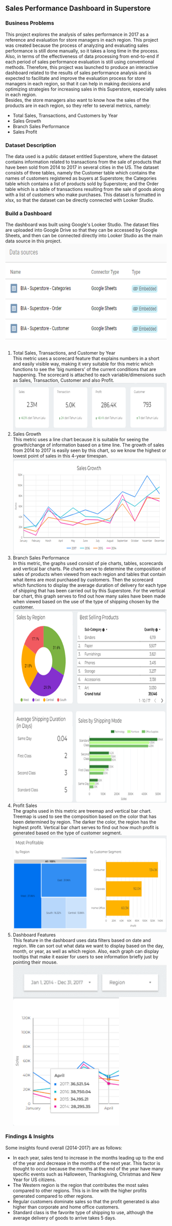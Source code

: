 <h2>Sales Performance Dashboard in Superstore</h2>
<h3>Business Problems</h3>
This project explores the analysis of sales performance in 2017 as a reference and evaluation for store managers in each region. This project was created because the process of analyzing and evaluating sales performance is still done manually, so it takes a long time in the process. Also, in terms of the effectiveness of data processing from end-to-end if each period of sales performance evaluation is still using conventional methods. Therefore, this project was launched to produce an interactive dashboard related to the results of sales performance analysis and is expected to facilitate and improve the evaluation process for store managers in each region, so that it can help in making decisions and optimizing strategies for increasing sales in this Superstore, especially sales in each region.<br>
Besides, the store managers also want to know how the sales of the products are in each region, so they refer to several metrics, namely:
<ul>
  <li>Total Sales, Transactions, and Customers by Year</li>
  <li>Sales Growth</li>
  <li>Branch Sales Performance</li>
  <li>Sales Profit</li>
</ul>

<h3>Dataset Description</h3>
The data used is a public dataset entitled Superstore, where the dataset contains information related to transactions from the sale of products that have been sold from 2014 to 2017 in several cities in the US. The dataset consists of three tables, namely the Customer table which contains the names of customers registered as buyers at Superstore; the Categories table which contains a list of products sold by Superstore; and the Order table which is a table of transactions resulting from the sale of goods along with a list of customers who make purchases. This dataset is formatted in xlsx, so that the dataset can be directly connected with Looker Studio.

<h3>Build a Dashboard</h3>
The dashboard was built using Google's Looker Studio. The dataset files are uploaded into Google Drive so that they can be accessed by Google Sheets, and then can be connected directly into Looker Studio as the main data source in this project.
<a href="URL_REDIRECT" target="blank"><img align="center" src="https://github.com/nuralfir/Supertstore-Sales-Dashboard/blob/2f1bf715abca77d76c92403f09b0e3384343e94f/assets/build%20a%20dashboard.png" height="300"/></a>
<ol>
  <br><li>Total Sales, Transactions, and Customer by Year</li>
  This metric uses a scorecard feature that explains numbers in a short and easily visible way, making it very suitable for this metric which functions to see the 'big numbers' of the     current conditions that are happening. The scorecard is attached to each variable/dimensions such as Sales, Transaction, Customer and also Profit.
  <a href="URL_REDIRECT" target="blank"><img align="center" src="https://github.com/nuralfir/Supertstore-Sales-Dashboard/blob/2f1bf715abca77d76c92403f09b0e3384343e94f/assets/total%20sales%2C%20transaction.png" height="150"/></a>
  <br><li>Sales Growth</li>
  This metric uses a line chart because it is suitable for seeing the growth/change of information based on a time line. The growth of sales from 2014 to 2017 is easily seen by this       chart, so we know the highest or lowest point of sales in this 4-year timespan.
  <a href="URL_REDIRECT" target="blank"><img align="center" src="https://github.com/nuralfir/Supertstore-Sales-Dashboard/blob/2f1bf715abca77d76c92403f09b0e3384343e94f/assets/sales%20growth.png" height="300"/></a>
  <br><li>Branch Sales Performance</li>
  In this metric, the graphs used consist of pie charts, tables, scorecards and vertical bar charts. Pie charts serve to determine the composition of sales of products when viewed from    each region and tables that contain what items are most purchased by customers. Then the scorecard which functions to display the average duration of delivery for each type of           shipping that has been carried out by this Superstore. For the vertical bar chart, this graph serves to find out how many sales have been made when viewed based on the use of the type   of shipping chosen by the customer.
  <a href="URL_REDIRECT" target="blank"><img align="center" src="https://github.com/nuralfir/Supertstore-Sales-Dashboard/blob/2f1bf715abca77d76c92403f09b0e3384343e94f/assets/brach%20sales.png" height="600"/></a>
  <br><li>Profit Sales</li>
  The graphs used in this metric are treemap and vertical bar chart. Treemap is used to see the composition based on the color that has been determined by region. The darker the color,    the region has the highest profit. Vertical bar chart serves to find out how much profit is generated based on the type of customer segment.
  <a href="URL_REDIRECT" target="blank"><img align="center" src="https://github.com/nuralfir/Supertstore-Sales-Dashboard/blob/2f1bf715abca77d76c92403f09b0e3384343e94f/assets/profit%20sales.png" height="300"/></a>
  <br><li>Dashboard Features</li>
  This feature in the dashboard uses data filters based on date and region. We can sort out what data we want to display based on the day, month, or year, as well as which region. Also,   each graph can display tooltips that make it easier for users to see information briefly just by pointing their mouse.
  <a href="URL_REDIRECT" target="blank"><img align="center" src="https://github.com/nuralfir/Supertstore-Sales-Dashboard/blob/2f1bf715abca77d76c92403f09b0e3384343e94f/assets/fitur%20dashboard1.png" height="100"/></a><br>
  <a href="URL_REDIRECT" target="blank"><img align="center" src="https://github.com/nuralfir/Supertstore-Sales-Dashboard/blob/2f1bf715abca77d76c92403f09b0e3384343e94f/assets/fitur%20dashboard2.png" height="400"/></a>
</ol>

<h3>Findings & Insights</h3>
Some insights found overall (2014-2017) are as follows:
<ul>
  <li>In each year, sales tend to increase in the months leading up to the end of the year and decrease in the months of the next year. This factor is thought to occur because the months at the end of the year have many specific events such as Halloween, Thanksgiving, Christmas and New Year for US citizens.</li>
  <li>The Western region is the region that contributes the most sales compared to other regions. This is in line with the higher profits generated compared to other regions.</li>
  <li>Regular customers dominate sales so that the profit generated is also higher than corporate and home office customers.</li>
  <li>Standard class is the favorite type of shipping to use, although the average delivery of goods to arrive takes 5 days.</li>
</ul>
